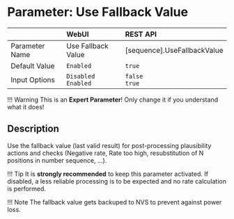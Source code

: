 # Parameter: Use Fallback Value

|                   | WebUI               | REST API
|:---               |:---                 |:----
| Parameter Name    | Use Fallback Value  | [sequence].UseFallbackValue
| Default Value     | `Enabled`           | `true`
| Input Options     | `Disabled`<br>`Enabled` | `false`<br>`true` 


!!! Warning
    This is an **Expert Parameter**! Only change it if you understand what it does!


## Description

Use the fallback value (last valid result) for post-processing plausibility actions and 
checks (Negative rate, Rate too high, resubstitution of N positions in number sequence, ...).

!!! Tip
    It is **strongly recommended** to keep this parameter activated. If disabled, a less reliable 
    processing is to be expected and no rate calculation is performed.

!!! Note
    The fallback value gets backuped to NVS to prevent against power loss.
